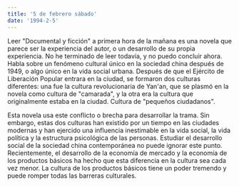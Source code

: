 ```yaml
---
title: '5 de febrero sábado'
date: '1994-2-5'
---
```

Leer "Documental y ficción" a primera hora de la mañana es una novela que parece ser la experiencia del autor, o un desarrollo de su propia experiencia. No he terminado de leer todavía, y no puedo concluir ahora. Habla sobre un fenómeno cultural único en la sociedad china después de 1949, o algo único en la vida social urbana. Después de que el Ejército de Liberación Popular entrara en la ciudad, se formaron dos culturas diferentes: una fue la cultura revolucionaria de Yan'an, que se plasmó en la novela como cultura de "camarada", y la otra era la cultura que originalmente estaba en la ciudad. Cultura de "pequeños ciudadanos".

Esta novela usa este conflicto o brecha para desarrollar la trama. Sin embargo, estas dos culturas han existido por un tiempo en las ciudades modernas y han ejercido una influencia inestimable en la vida social, la vida política y la estructura psicológica de las personas. Estudiar el desarrollo social de la sociedad china contemporánea no puede ignorar este punto. Recientemente, el desarrollo de la economía de mercado y la economía de los productos básicos ha hecho que esta diferencia en la cultura sea cada vez menor. La cultura de los productos básicos tiene un poder tremendo y puede romper todas las barreras culturales.